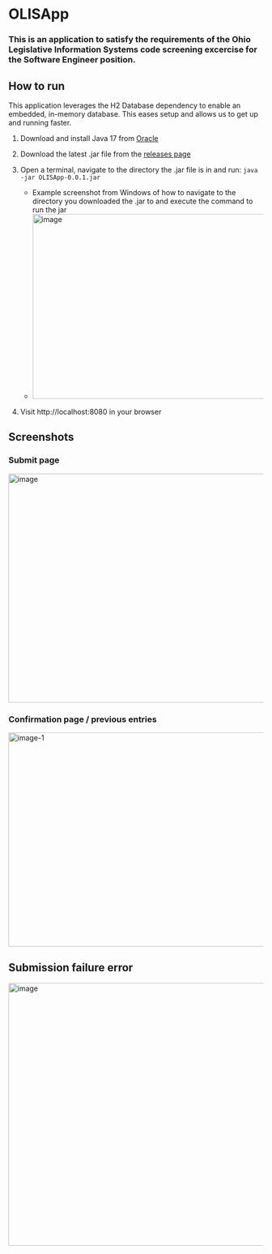 # OLISApp
### This is an application to satisfy the requirements of the Ohio Legislative Information Systems code screening excercise for the Software Engineer position.

## How to run
This application leverages the H2 Database dependency to enable an embedded, in-memory database. This eases setup and allows us to get up and running faster.
1. Download and install Java 17 from [Oracle](https://www.oracle.com/java/technologies/javase/jdk17-archive-downloads.html)
2. Download the latest .jar file from the [releases page](https://github.com/skylerlink/OLISApp/releases)
3. Open a terminal, navigate to the directory the .jar file is in and run: `java -jar OLISApp-0.0.1.jar`
   - Example screenshot from Windows of how to navigate to the directory you downloaded the .jar to and execute the command to run the jar
   - <img width="536" height="365" alt="image" src="https://github.com/user-attachments/assets/50dfc28f-caf7-410c-a4f5-6447b62a832d" />

5. Visit http://localhost:8080 in your browser

## Screenshots
### Submit page
<img width="662" height="452" alt="image" src="https://github.com/user-attachments/assets/af4fb8de-f9c4-4a9e-aeaf-bb5942f3b1ee" />

### Confirmation page / previous entries
<img width="658" height="423" alt="image-1" src="https://github.com/user-attachments/assets/c44099a4-7120-472d-8f87-5612588fde85" />

## Submission failure error
<img width="666" height="519" alt="image" src="https://github.com/user-attachments/assets/c702259b-6b51-42ed-8b74-3650fc8376b9" />
